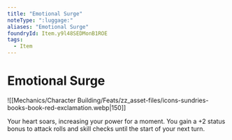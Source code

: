 ```yaml
---
title: "Emotional Surge"
noteType: ":luggage:"
aliases: "Emotional Surge"
foundryId: Item.y9l48SEDMonB1ROE
tags:
  - Item
---
```


# Emotional Surge
![[Mechanics/Character Building/Feats/zz_asset-files/icons-sundries-books-book-red-exclamation.webp|150]]

Your heart soars, increasing your power for a moment. You gain a +2 status bonus to attack rolls and skill checks until the start of your next turn.


